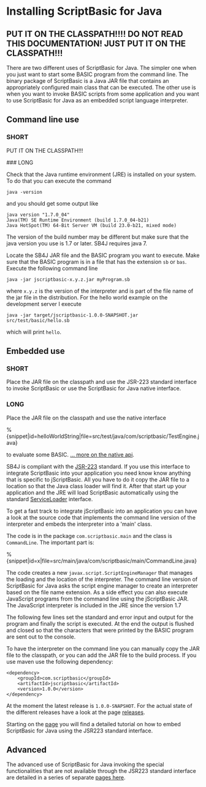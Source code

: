 # Installing ScriptBasic for Java

PUT IT ON THE CLASSPATH!!!! DO NOT READ THIS DOCUMENTATION! JUST PUT IT ON THE CLASSPATH!!!
---

There are two different uses of ScriptBasic for Java. The simpler one when you
just want to start some BASIC program from the command line. The binary package
of ScriptBasic is a Java JAR file that contains an appropriately configured
main class that can be executed. The other use is when you want to invoke BASIC
scripts from some application and you want to use ScriptBasic for Java as an embedded
script language interpreter.
 
## Command line use

### SHORT

PUT IT ON THE CLASSPATH!!!

### LONG

Check that the Java runtime environment (JRE) is installed on your system.
To do that you can execute the command
 
```
java -version
```
and you should get some output like
 
```
java version "1.7.0_04"
Java(TM) SE Runtime Environment (build 1.7.0_04-b21)
Java HotSpot(TM) 64-Bit Server VM (build 23.0-b21, mixed mode)
```
The version of the build number may be different but make sure that the java version you use is
1.7 or later. SB4J requires java 7.

Locate the SB4J JAR file and the BASIC program you want to execute. Make sure that the BASIC program
is in a file that has the extension `sb` or `bas`. Execute the following command line

```
java -jar jscriptbasic-x.y.z.jar myProgram.sb
``` 

where `x.y.z` is the version of the interpreter and is part of the file name of the jar file in the
distribution. For the hello world example on the development server I execute
 
```
java -jar target/jscriptbasic-1.0.0-SNAPSHOT.jar src/test/basic/hello.sb
``` 

which will print `hello`.


## Embedded use

### SHORT

Place the JAR file on the classpath and use the JSR-223 standard interface to invoke ScriptBasic or
use the ScriptBasic for Java native interface.

### LONG
 
Place the JAR file on the classpath and use the native interface
 
%{snippet|id=helloWorldString|file=src/test/java/com/scriptbasic/TestEngine.java}

to evaluate some BASIC. [... more on the native api](./advanced/nativeapi.md).

SB4J is compliant with the [JSR-223](http://www.jcp.org/en/jsr/detail?id=223) standard. If you use this
interface to integrate ScriptBasic into your application you need know know anything that is specific to
jScriptBasic. All you have to do it copy the JAR file to a location so that the Java class loader will
find it. After that start up your application and the JRE will load ScriptBasic automatically using the
standard [ServiceLoader](http://docs.oracle.com/javase/7/docs/api/java/util/ServiceLoader.md) interface.

To get a fast track to integrate jScriptBasic into an application you can have a look at the source code
that implements the command line version of the interpreter and embeds the interpreter into a 'main' class.

The code is in the package `com.scriptbasic.main` and the class is `CommandLine`. The important
part is:
 
%{snippet|id=x|file=src/main/java/com/scriptbasic/main/CommandLine.java}

The code creates a new `javax.script.ScriptEngineManager` that manages the loading and the location
of the interpreter. The command line version of ScriptBasic for Java asks the script engine manager to create
an interpreter based on the file name extension. As a side effect you can also execute JavaScript programs from
the command line using the jScriptBasic JAR. The JavaScript interpreter is included in the JRE since the version
1.7

The following few lines set the standard and error input and output for the program and finally the script
is executed. At the end the output is flushed and closed so that the characters that were printed by the BASIC
program are sent out to the console.

To have the interpreter on the command line you can manually copy the JAR file to the classpath, or you can
add the JAR file to the build process. If you use maven use the following dependency:
 
```
<dependency>
	<groupId>com.scriptbasic</groupId>
	<artifactId>jscriptbasic</artifactId>
	<version>1.0.0</version>
</dependency>
```
 
At the moment the latest release is `1.0.0-SNAPSHOT`. For the actual state of the different releases
have a look at the page [releases](./releases.md).

Starting on the [page](./advanced/jsr223tutorial.md) you will find a detailed tutorial on how to embed ScriptBasic for Java using the
JSR223 standard interface.
 
## Advanced
 
The advanced use of ScriptBasic for Java invoking the special functionalities that are not available through
the JSR223 standard interface are detailed in a series of separate [pages here](./advanced/index.md).
